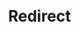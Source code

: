 ﻿---
layout: src/layouts/Redirect.astro
title: Redirect
redirect: https://yamldoc.liuyan.wang/docs/octopus-rest-api/examples/runbooks/run-runbook
pubDate:  2023-01-01
navSearch: false
navSitemap: false
navMenu: false
---
